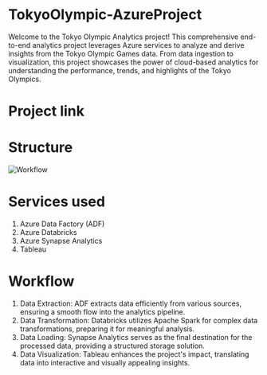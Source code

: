 # TokyoOlympic-AzureProject

Welcome to the Tokyo Olympic Analytics project! This comprehensive end-to-end analytics project leverages Azure services to analyze and derive insights from the Tokyo Olympic Games data. From data ingestion to visualization, this project showcases the power of cloud-based analytics for understanding the performance, trends, and highlights of the Tokyo Olympics.

# Project link

# Structure

![Workflow](https://github.com/himanshuwarudkar9/TokyoOlympic-AzureProject/assets/134875100/ec67c1fe-352d-4926-81b2-432ca700aac0)

# Services used 
1. Azure Data Factory (ADF)
2. Azure Databricks
3. Azure Synapse Analytics
4. Tableau

# Workflow

1. Data Extraction: ADF extracts data efficiently from various sources, ensuring a smooth flow into the analytics pipeline.
2. Data Transformation: Databricks utilizes Apache Spark for complex data transformations, preparing it for meaningful analysis.
3. Data Loading: Synapse Analytics serves as the final destination for the processed data, providing a structured storage solution.
4. Data Visualization: Tableau enhances the project's impact, translating data into interactive and visually appealing insights.
